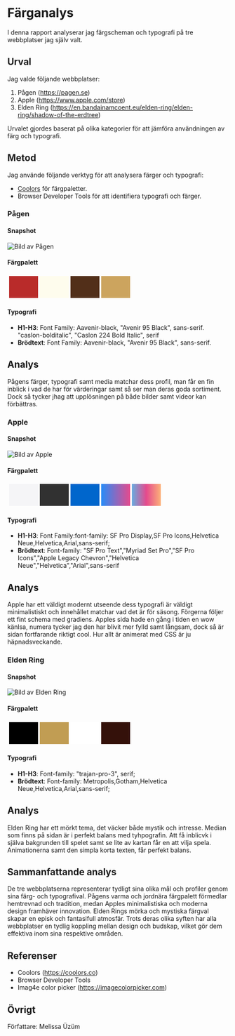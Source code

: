 # Färganalys

I denna rapport analyserar jag färgscheman och typografi på tre webbplatser jag själv valt.

## Urval

Jag valde följande webbplatser:
1. Pågen (https://pagen.se)
2. Apple (https://www.apple.com/store)
3. Elden Ring (https://en.bandainamcoent.eu/elden-ring/elden-ring/shadow-of-the-erdtree)

Urvalet gjordes baserat på olika kategorier för att jämföra användningen av färg och typografi.

## Metod

Jag använde följande verktyg för att analysera färger och typografi:
- [Coolors](https://coolors.co) för färgpaletter.
- Browser Developer Tools för att identifiera typografi och färger.

### Pågen
#### Snapshot
![Bild av Pågen](/~meuz24/dbwebb-kurser/design/me/portfolio/content/analysis/img/pagen.png)


#### Färgpalett
<table style="border-spacing: 4px; border-collapse: separate">
<tr>
<td style="height: 50px; width: 50px; background-color: #b92b2a">
<td style="height: 50px; width: 50px; background-color: #fefced">
<td style="height: 50px; width: 50px; background-color: #522f19">
<td style="height: 50px; width: 50px; background-color: #cca45e">
</tr>
</table>

#### Typografi
- **H1-H3**: Font Family: Aavenir-black, "Avenir 95 Black", sans-serif. "caslon-bolditalic", "Caslon 224 Bold Italic", serif
- **Brödtext**: Font Family: Aavenir-black, "Avenir 95 Black", sans-serif.

## Analys
Pågens färger, typografi samt media matchar dess profil, man får en fin inblick i vad de har för värderingar samt så ser man deras goda sortiment. Dock så tycker jhag att upplösningen på både bilder samt videor kan förbättras.

### Apple
#### Snapshot
![Bild av Apple](/~meuz24/dbwebb-kurser/design/me/portfolio/content/analysis/img/apple.png)

#### Färgpalett
<table style="border-spacing: 4px; border-collapse: separate">
<tr>
<td style="height: 50px; width: 50px; background-color: #f5f5f7">
<td style="height: 50px; width: 50px; background-color: #313131">
<td style="height: 50px; width: 50px; background-color: #0066cc">
<td style="height: 50px; width: 50px; background: linear-gradient(to right, #278cf8, #e54a8d);">
<td style="height: 50px; width: 50px; background: linear-gradient(to right, #67abe0, #e54a8d, #fcb178);">
</tr>
</table>

#### Typografi
- **H1-H3**: Font Family:font-family: SF Pro Display,SF Pro Icons,Helvetica Neue,Helvetica,Arial,sans-serif;
- **Brödtext**: Font-family: "SF Pro Text","Myriad Set Pro","SF Pro Icons","Apple Legacy Chevron","Helvetica Neue","Helvetica","Arial",sans-serif

## Analys
Apple har ett väldigt modernt utseende dess typografi är väldigt minimalistiskt och innehållet matchar vad det är för säsong. Förgerna följer ett fint schema med gradiens. Apples sida hade en gång i tiden en wow känlsa, numera tycker jag den har blivit mer fylld samt långsam, dock så är sidan fortfarande riktigt cool. Hur allt är animerat med CSS är ju häpnadsveckande.

### Elden Ring
#### Snapshot
![Bild av Elden Ring](/~meuz24/dbwebb-kurser/design/me/portfolio/content/analysis/img/elden_ring.png)

#### Färgpalett
<table style="border-spacing: 4px; border-collapse: separate">
<tr>
<td style="height: 50px; width: 50px; background-color: #000000">
<td style="height: 50px; width: 50px; background-color: #c19d53">
<td style="height: 50px; width: 50px; background-color: #ffffff">
<td style="height: 50px; width: 50px; background-color: #34110a">
</tr>
</table>

#### Typografi
- **H1-H3**: Font-family: "trajan-pro-3", serif;
- **Brödtext**: Font-family: Metropolis,Gotham,Helvetica Neue,Helvetica,Arial,sans-serif;

## Analys

Elden Ring har ett mörkt tema, det väcker både mystik och intresse. Median som finns på sidan är i perfekt balans med tyhpografin. Att få inblicvk i själva bakgrunden till spelet samt se lite av kartan får en att vilja spela. Animationerna samt den simpla korta texten, får perfekt balans.

## Sammanfattande analys

De tre webbplatserna representerar tydligt sina olika mål och profiler genom sina färg- och typografival. Pågens varma och jordnära färgpalett förmedlar hemtrevnad och tradition, medan Apples minimalistiska och moderna design framhäver innovation. Elden Rings mörka och mystiska färgval skapar en episk och fantasifull atmosfär. Trots deras olika syften har alla webbplatser en tydlig koppling mellan design och budskap, vilket gör dem effektiva inom sina respektive områden.

## Referenser

- Coolors (https://coolors.co)
- Browser Developer Tools
- Imag4e color picker (https://imagecolorpicker.com)

## Övrigt

Författare: Melissa Üzüm

